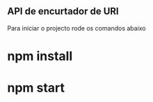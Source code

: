 ## API de encurtador de URl

Para iniciar o projecto rode os comandos abaixo

# npm install
# npm start
